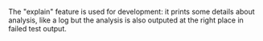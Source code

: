 

The "explain" feature is used for development: it prints some details about analysis, like a log but the analysis is also outputed at the right place in failed test output.
